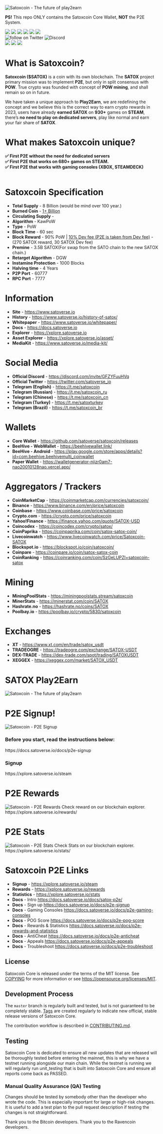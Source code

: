 <img src="https://www.satoverse.io/wp-content/uploads/2023/06/Satoxcoin-banner-github.png" alt="Satoxcoin - The future of play2earn" title="Satoxcoin - The future of play2earn">

<b>PS!</b> This repo ONLY contains the Satoxcoin Core Wallet, <b>NOT</b> the P2E System.

<img src="https://img.shields.io/github/v/release/satoverse/satoxcoin?&style=flat-square&logo=github&color=deeppink"></a>
<img src="https://img.shields.io/github/release-date/satoverse/satoxcoin?display_date=published_at&style=flat-square&logo=github&color=deeppink"></a>
<img src="https://img.shields.io/github/forks/satoverse/satoxcoin?&style=flat-square&logo=github&color=deeppink"></a>
<img src="https://img.shields.io/badge/-C-mediumorchid?logoColor=white&style=flat-square"></a>
<img src="https://img.shields.io/badge/-C++-darkorchid?logoColor=white&style=flat-square"></a>
<img src="https://img.shields.io/badge/-Python-blueviolet?logoColor=white&style=flat-square"></a>
</br>
<img src="https://img.shields.io/twitter/follow/Satoverse_io?style=flat-square&logo=twitter&logoColor=deepblue&color=deeppink" alt="follow on Twitter"></a>
<img src="https://img.shields.io/discord/954156720639316028?style=%20flat-square&logo=discord&logoColor=white&label=Discord&color=deeppink&link=https%3A%2F%2Fdiscord.com%2Finvite%2FGFZYFuuHVq" alt="Discord"></a></br>
<img src="https://img.shields.io/website?up_message=Online&up_color=deepgreen&down_message=offline&down_color=lightgray&url=https%3A%2F%2Fwww.satoverse.io&style=flat-square&label=satoverse.io"></a>
<img src="https://img.shields.io/website?up_message=Online&up_color=deepgreen&down_message=offline&down_color=lightgray&url=https%3A%2F%2Fxplore.satoverse.io&style=flat-square&label=Explorer"></a>
<img src="https://img.shields.io/website?up_message=Online&up_color=deepgreen&down_message=offline&down_color=lightgray&url=https%3A%2F%2Fxplore.satoverse.io/rewards&style=flat-square&label=SATOX P2E System"></a>

What is Satoxcoin?
=======================
<b>Satoxcoin ($SATOX)</b> is a coin with its own blockchain. The <b>SATOX</b> project primary mission was to implement <b>P2E</b>, but only in split consensus with <b>POW</b>. True crypto was founded with concept of <b>POW mining</b>, and shall remain so on in future.

We have taken a unique approach to <b>Play2Earn</b>, we are redefining the concept and we believe this is the correct way to earn crypto rewards in 2023, users have already <b>earned SATOX</b> on <b>930+</b> games on <b>STEAM</b>, there’s <b>no need to play on dedicated servers</b>, play like normal and earn your fair share of <b>SATOX</b>.

What makes Satoxcoin unique?
=======================
<b>
✅️ First P2E without the need for dedicated servers</br>
✅️ First P2E that works on 680+ games on STEAM.</br>
✅️ First P2E that works with gaming consoles (XBOX, STEAMDECK)</br>
</b></br>

Satoxcoin Specification
=======================
* <b>Total Supply</b>            - 8 Billion (would be mind over 100 year.)
* <b>Burned Coin</b>             - [1+ Billion](https://xplore.satoverse.io/address/SQBurnSatoXAddressXXXXXXXXXXUqEipi)
* <b>Circulating Supply</b>            - 
* <b>Algorithm</b>               - KawPoW
* <b>Type</b>                    - PoW
* <b>Block Time</b>              - 60 sec
* <b>Block Reward</b>            - 90% PoW | [10% Dev fee (P2E is taken from Dev fee)](https://xplore.satoverse.io/address/SQ5iQMsmqZiYY96rTx5Hisd7sx5GiGUbbN) - (270 SATOX reward, 30 SATOX Dev fee)
* <b>Premine</b>                 - 3.5B SATOX(For swap from the SATO chain to the new SATOX chain.)
* <b>Retarget Algorithm</b>      - DGW
* <b>Instamine Protection</b>    - 1000 Blocks
* <b>Halving time</b>            - 4 Years
* <b>P2P Port</b>                - 60777
* <b>RPC Port</b>                - 7777


Information
==================================

* <b>Site</b>                    - https://www.satoverse.io
* <b>History</b>                 - https://www.satoverse.io/history-of-satox/
* <b>Whitepaper</b>              - https://www.satoverse.io/whitepaper/ 
* <b>Docs</b>                    - https://docs.satoverse.io
* <b>Explorer</b>                - https://xplore.satoverse.io
* <b>Asset Explorer</b>          - https://xplore.satoverse.io/asset/
* <b>MediaKit</b>                - https://www.satoverse.io/media-kit/

Social Media
==================================
* <b>Official Discord</b>        - https://discord.com/invite/GFZYFuuHVq
* <b>Official Twitter</b>        - https://twitter.com/satoverse_io
* <b>Telegram (English)</b>      - https://t.me/satoxcoin
* <b>Telegram (Russian)</b>      - https://t.me/satoxcoin_ru
* <b>Telegram (Chinese)</b>      - https://t.me/satoxcoin_cn
* <b>Telegram (Turkey)</b>       - https://t.me/satoxturkey
* <b>Telegram (Brazil)</b>       - https://t.me/satoxcoin_br

Wallets
==================================
* <b>Core Wallet</b>               - https://github.com/satoverse/satoxcoin/releases 
* <b>BeeHive - WebWallet</b>       - https://beehivewallet.link/
* <b>BeeHive - Android</b>         - https://play.google.com/store/apps/details?id=com.beehive.beehivemulti_coinwallet
* <b>Paper Wallet</b>              - https://walletgenerator-njizr0am7-nao20010128nao.vercel.app/


Aggregators / Trackers
==================================
* <b>CoinMarketCap</b>           - https://coinmarketcap.com/currencies/satoxcoin/
* <b>Binance</b>                 - https://www.binance.com/en/price/satoxcoin
* <b>Coinbase</b>                - https://www.coinbase.com/price/satoxcoin
* <b>Crypto.com</b>              - https://crypto.com/price/satoxcoin
* <b>Yahoo!Finance</b>           - https://finance.yahoo.com/quote/SATOX-USD
* <b>Coincodex</b>               - https://coincodex.com/crypto/satox/
* <b>CoinPaprika</b>             - https://coinpaprika.com/coin/satox-satox-coin/
* <b>Livecoinwatch</b>           - https://www.livecoinwatch.com/price/Satoxcoin-SATOX
* <b>Blockspot.io</b>            - https://blockspot.io/coin/satoxcoin/
* <b>Coinpare</b>                - https://coinpare.io/coin/satox-satox-coin
* <b>CoinRanking</b>             - https://coinranking.com/coin/SzGeLUPZI+satoxcoin-satox

Mining
==================================
* <b>MiningPoolStats</b>        - https://miningpoolstats.stream/satoxcoin
* <b>MinerStats</b>             - https://minerstat.com/coin/SATOX
* <b>Hashrate.no</b>            - https://hashrate.no/coins/SATOX
* <b>Poolbay.io</b>             - https://poolbay.io/crypto/5830/satoxcoin

Exchanges
==================================
* <b>XT</b>                     - https://www.xt.com/en/trade/satox_usdt
* <b>TRADEOGRE</b>              - https://tradeogre.com/exchange/SATOX-USDT
* <b>DEX-TRADE</b>              - https://dex-trade.com/spot/trading/SATOXUSDT
* <b>XEGGEX</b>                 - https://xeggex.com/market/SATOX_USDT

SATOX Play2Earn
=======================
<img src="https://www.satoverse.io/wp-content/uploads/2023/06/satox-p2e-open-spots.png" alt="Satoxcoin - The future of play2earn" title="Satoxcoin - The future of play2earn">

P2E Signup!
=======================
<img src="https://www.satoverse.io/wp-content/uploads/2023/06/p2e-signup.png" alt="Satoxcoin - P2E Signup" title="Satoxcoin - P2E Signup">
<h3>Before you start, read the instructions below:</h3>
https://docs.satoverse.io/docs/p2e-signup 

<h3>Signup</h3>
https://xplore.satoverse.io/steam</br>

P2E Rewards
=======================
<img src="https://www.satoverse.io/wp-content/uploads/2023/06/p2e-rewards.png" alt="Satoxcoin - P2E Rewards" title="Satoxcoin - P2E Rewards">
Check reward on our blockchain explorer.
https://xplore.satoverse.io/rewards/

P2E Stats
=======================
<img src="https://www.satoverse.io/wp-content/uploads/2023/06/p2e-stats.png" alt="Satoxcoin - P2E Stats" title="Satoxcoin - P2E Stats">
Check Stats on our blockchain explorer.
https://xplore.satoverse.io/stats/

Satoxcoin P2E Links
==================================
* <b>Signup</b>                  - https://xplore.satoverse.io/steam
* <b>Rewards</b>                 - https://xplore.satoverse.io/rewards
* <b>Statistics</b>              - https://xplore.satoverse.io/stats
* <b>Docs</b>                    - Intro https://docs.satoverse.io/docs/satox-p2e/
* <b>Docs</b>                    - Sign up https://docs.satoverse.io/docs/p2e-signup
* <b>Docs</b>                    - Gaming Consoles https://docs.satoverse.io/docs/p2e-gaming-consoles
* <b>Docs</b>                    - POG Score https://docs.satoverse.io/docs/p2e-pog-score
* <b>Docs</b>                    - Rewards & Statistics https://docs.satoverse.io/docs/p2e-rewards-and-statistics
* <b>Docs</b>                    - AntiCheat https://docs.satoverse.io/docs/p2e-anticheat
* <b>Docs</b>                    - Appeals https://docs.satoverse.io/docs/p2e-appeals
* <b>Docs</b>                    - Troubleshoot https://docs.satoverse.io/docs/p2e-troubleshoot

License
-------

Satoxcoin Core is released under the terms of the MIT license. 
See [COPYING](COPYING) for more information or see https://opensource.org/licenses/MIT.

Development Process
-------------------

The `master` branch is regularly built and tested, but is not guaranteed to be
completely stable. [Tags](https://github.com/satoverse/Satoxcoin/tags) are created
regularly to indicate new official, stable release versions of Satoxcoin Core.

The contribution workflow is described in [CONTRIBUTING.md](CONTRIBUTING.md).

Testing
-------
Satoxcoin Core is dedicated to ensure all new updates that are released will be thoroughly tested before entering the mainnet, this is why we have a testnet running alongside our main chain. While the testnet is running we will regularly run unit_testing that is built into Satoxcoin Core and ensure all reports come back as PASSED.


### Manual Quality Assurance (QA) Testing

Changes should be tested by somebody other than the developer who wrote the
code. This is especially important for large or high-risk changes. It is useful
to add a test plan to the pull request description if testing the changes is
not straightforward.


Thank you to the Bitcoin developers.
Thank you to the Ravencoin developers.
